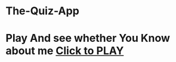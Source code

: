 # The-Quiz-App
# Play And see whether You Know about me [Click to PLAY](https://diwanga.github.io/The-Quiz-App/)
